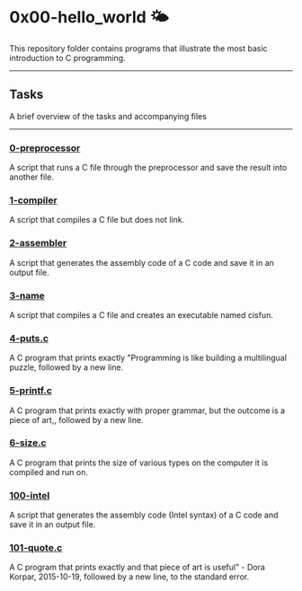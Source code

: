 # 0x00-hello_world 🌤️

This repository folder contains programs that illustrate the most basic introduction to C programming.

----

## Tasks

A brief overview of the tasks and accompanying files

----

### [0-preprocessor](https://github.com/JohnIanOngayi/alx-low_level_programming/blob/master/0x00-hello_world/0-preprocessor)

A script that runs a C file through the preprocessor and save the result into another file.

### [1-compiler](https://github.com/JohnIanOngayi/alx-low_level_programming/blob/master/0x00-hello_world/1-compiler)

A script that compiles a C file but does not link.

### [2-assembler](https://github.com/JohnIanOngayi/alx-low_level_programming/blob/master/0x00-hello_world/2-assembler)

A script that generates the assembly code of a C code and save it in an output file.

### [3-name](https://github.com/JohnIanOngayi/alx-low_level_programming/blob/master/0x00-hello_world/3-name)

A script that compiles a C file and creates an executable named cisfun.

### [4-puts.c](https://github.com/JohnIanOngayi/alx-low_level_programming/blob/master/0x00-hello_world/4-puts.c)

A C program that prints exactly "Programming is like building a multilingual puzzle, followed by a new line.

### [5-printf.c](https://github.com/JohnIanOngayi/alx-low_level_programming/blob/master/0x00-hello_world/5-printf.c)

A C program that prints exactly with proper grammar, but the outcome is a piece of art,, followed by a new line.

### [6-size.c](https://github.com/JohnIanOngayi/alx-low_level_programming/blob/master/0x00-hello_world/6-size.c)

A C program that prints the size of various types on the computer it is compiled and run on.

### [100-intel](https://github.com/JohnIanOngayi/alx-low_level_programming/blob/master/0x00-hello_world/100-intel)

A script that generates the assembly code (Intel syntax) of a C code and save it in an output file.

### [101-quote.c](https://github.com/JohnIanOngayi/alx-low_level_programming/blob/master/0x00-hello_world/101-quote.c)

A C program that prints exactly and that piece of art is useful" - Dora Korpar, 2015-10-19, followed by a new line, to the standard error.

